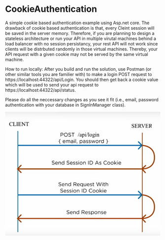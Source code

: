 # CookieAuthentication
A simple cookie based authentication example using Asp.net core. The drawback of cookie based authentication is that, every Cleint session will be saved in the server memory. Therefore, if you are planning to design a stateless architecture or run your API in multiple virutal machines behind a load balancer with no session persistancy, your rest API will not work since clients will be distrbuted randomly in those virtual machines. Thereby, your API request with a given cookie may not be served by the same virtual machine.

How to run locally: After you build and run the solution, use Postman (or other similar tools you are familier with) to make a login POST request to https://localhost:44322/api/Login. You should then get back a cookie value which will be used to send your api request to https://localhost:44322/api/status.

Please do all the neccessary changes as you see it fit (i.e., email, password authentication with your database in SignInManager class).

<img src="Architecture.jpg" />
